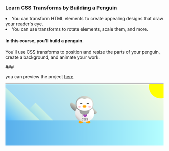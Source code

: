 ### Learn CSS Transforms by Building a Penguin

<li>You can transform HTML elements to create appealing designs that draw your reader's eye.</li> 
<li>You can use transforms to rotate elements, scale them, and more.</li>

<h4>In this course, you'll build a penguin.</h4> 

<p>You'll use CSS transforms to position and resize the parts of your penguin, 
create a background, and animate your work.</p>
###
<p> you can preview the project <a href="https://penguin-anime-app.onrender.com">here</a></p>
<img alt="penguin-anime" src="./penguin-anime-app.png"/>
